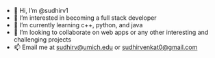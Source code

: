 - 👋 Hi, I’m @sudhirv1
- 👀 I’m interested in becoming a full stack developer
- 🌱 I’m currently learning c++, python, and java
- 💞️ I’m looking to collaborate on web apps or any other interesting and challenging projects
- 📫 Email me at sudhirv@umich.edu or sudhirvenkat0@gmail.com

<!---
sudhirv1/sudhirv1 is a ✨ special ✨ repository because its `README.md` (this file) appears on your GitHub profile.
You can click the Preview link to take a look at your changes.
--->
